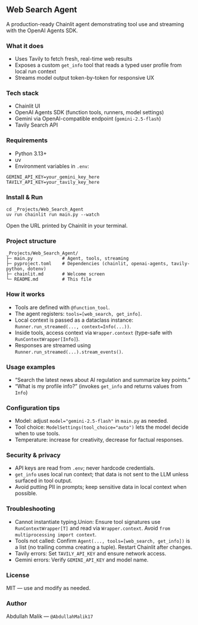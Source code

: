 ## Web Search Agent

A production-ready Chainlit agent demonstrating tool use and streaming with the OpenAI Agents SDK.

### What it does
- Uses Tavily to fetch fresh, real-time web results
- Exposes a custom `get_info` tool that reads a typed user profile from local run context
- Streams model output token-by-token for responsive UX

### Tech stack
- Chainlit UI
- OpenAI Agents SDK (function tools, runners, model settings)
- Gemini via OpenAI-compatible endpoint (`gemini-2.5-flash`)
- Tavily Search API

### Requirements
- Python 3.13+
- uv
- Environment variables in `.env`:
```
GEMINI_API_KEY=your_gemini_key_here
TAVILY_API_KEY=your_tavily_key_here
```

### Install & Run
```
cd _Projects/Web_Search_Agent
uv run chainlit run main.py --watch
```
Open the URL printed by Chainlit in your terminal.

### Project structure
```
_Projects/Web_Search_Agent/
├─ main.py           # Agent, tools, streaming
├─ pyproject.toml    # Dependencies (chainlit, openai-agents, tavily-python, dotenv)
├─ chainlit.md       # Welcome screen
└─ README.md         # This file
```

### How it works
- Tools are defined with `@function_tool`.
- The agent registers: `tools=[web_search, get_info]`.
- Local context is passed as a dataclass instance: `Runner.run_streamed(..., context=Info(...))`.
- Inside tools, access context via `Wrapper.context` (type-safe with `RunContextWrapper[Info]`).
- Responses are streamed using `Runner.run_streamed(...).stream_events()`.

### Usage examples
- “Search the latest news about AI regulation and summarize key points.”
- “What is my profile info?” (invokes `get_info` and returns values from `Info`)

### Configuration tips
- Model: adjust `model="gemini-2.5-flash"` in `main.py` as needed.
- Tool choice: `ModelSettings(tool_choice="auto")` lets the model decide when to use tools.
- Temperature: increase for creativity, decrease for factual responses.

### Security & privacy
- API keys are read from `.env`; never hardcode credentials.
- `get_info` uses local run context; that data is not sent to the LLM unless surfaced in tool output.
- Avoid putting PII in prompts; keep sensitive data in local context when possible.

### Troubleshooting
- Cannot instantiate typing.Union: Ensure tool signatures use `RunContextWrapper[T]` and read via `Wrapper.context`. Avoid `from multiprocessing import context`.
- Tools not called: Confirm `Agent(..., tools=[web_search, get_info])` is a list (no trailing comma creating a tuple). Restart Chainlit after changes.
- Tavily errors: Set `TAVILY_API_KEY` and ensure network access.
- Gemini errors: Verify `GEMINI_API_KEY` and model name.

### License
MIT — use and modify as needed.

### Author
Abdullah Malik — `@AbdullahMalik17`